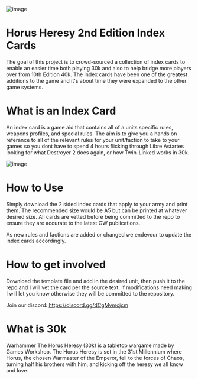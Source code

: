 ![image](https://github.com/RagHLTJMD/Horus-Heresy-Game-Aid---Index-Cards/assets/43555809/577a4e4e-9c69-44db-a614-d560402da9c2)
# Horus Heresy 2nd Edition Index Cards
The goal of this project is to crowd-sourced a collection of index cards to enable an easier time both playing 30k and also to help bridge more players over from 10th Edition 40k. The index cards have been one of the greatest additions to the game and it's about time they were expanded to the other game systems.

# What is an Index Card
An index card is a game aid that contains all of a units specific rules, weapons profiles, and special rules. The aim is to give you a hands on referance to all of the relevant rules for your unit/faction to take to your games so you dont have to spend 4 hours flicking through Libre Astartes looking for what Destroyer 2 does again, or how Twin-Linked works in 30k. 

![image](https://github.com/RagHLTJMD/Horus-Heresy-Game-Aid---Index-Cards/assets/43555809/1b6d939f-8a57-4e4d-a5c0-5bf48fb25d91)

# How to Use
Simply download the 2 sided index cards that apply to your army and print them. The recommended size would be A5 but can be printed at whatever desired size.
All cards are vetted before being committed to the repo to ensure they are accurate to the latest GW publications. 

As new rules and factions are added or changed we endevour to update the index cards accordingly. 

# How to get involved
Download the template file and add in the desired unit, then push it to the repo and I will vet the card per the source text. If modifications need making I will let you know otherwise they will be committed to the repository. 

Join our discord: https://discord.gg/dCgMvmcjcm

# What is 30k
Warhammer The Horus Heresy (30k) is a tabletop wargame made by Games Workshop. The Horus Heresy is set in the 31st Millennium where Horus, the chosen Warmaster of the Emperor, fell to the forces of Chaos, turning half his brothers with him, and kicking off the heresy we all know and love.


